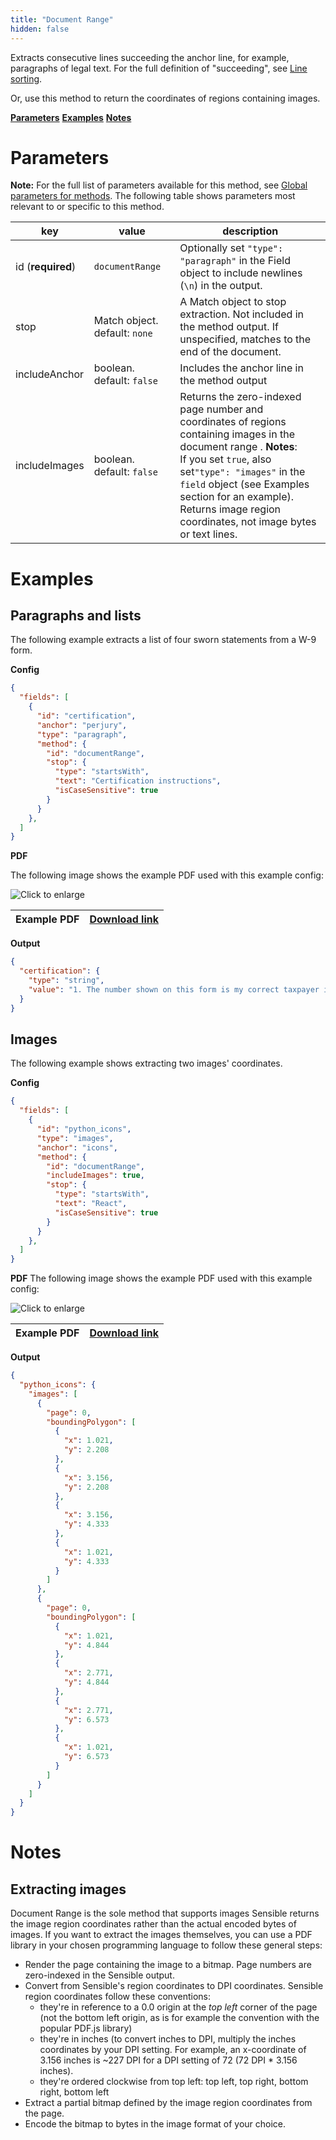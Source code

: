 ```yaml
---
title: "Document Range"
hidden: false
---
```

Extracts consecutive lines succeeding the anchor line, for example, paragraphs of legal text. For the full definition of "succeeding", see [Line sorting](doc:lines#line-sorting).

Or, use this method to return the coordinates of regions containing images.

[**Parameters**](doc:document-range#parameters)
[**Examples**](doc:document-range#examples)
[**Notes**](doc:document-range#notes)

Parameters
====

**Note:** For the full list of parameters available for this method, see [Global parameters for methods](doc:method#global-parameters-for-methods). The following table shows parameters most relevant to or specific to this method.

| key               | value                         | description                                                  |
| ----------------- | ----------------------------- | ------------------------------------------------------------ |
| id (**required**) | `documentRange`               | Optionally set `"type": "paragraph"` in the Field object to include newlines (`\n`) in the output. |
| stop              | Match object. default: `none` | A Match object to stop extraction. Not included in the method output. If unspecified, matches to the end of the document. |
| includeAnchor     | boolean. default: `false`     | Includes the anchor line in the method output                |
| includeImages     | boolean. default: `false`     | Returns the zero-indexed page number and coordinates of regions containing images in the document range . **Notes**:<br/>  If you set  `true`,  also set`"type": "images"` in the `field` object (see Examples section for an example). <br/>Returns image region coordinates, not image bytes or text lines. |

Examples
====

Paragraphs and lists
----

The following example extracts a list of four sworn statements from a W-9 form.

**Config**

```json
{
  "fields": [
    {
      "id": "certification",
      "anchor": "perjury",
      "type": "paragraph",
      "method": {
        "id": "documentRange",
        "stop": {
          "type": "startsWith",
          "text": "Certification instructions",
          "isCaseSensitive": true
        }
      }
    },
  ]
}
```

**PDF**

The following image shows the example PDF used with this example config:

![Click to enlarge](https://raw.githubusercontent.com/sensible-hq/sensible-docs/main/readme-sync/assets/v0/images/final/documentrange_sworn.png)

| Example PDF | [Download link](https://www.irs.gov/pub/irs-pdf/fw9.pdf) |
| ----------- | -------------------------------------------------------- |

**Output**

```json
{
  "certification": {
    "type": "string",
    "value": "1. The number shown on this form is my correct taxpayer identification number (or I am waiting for a number to be issued to me); and 2. I am not subject to backup withholding because: (a) I am exempt from backup withholding, or (b) I have not been notified by the Internal Revenue Service (IRS) that I am subject to backup withholding as a result of a failure to report all interest or dividends, or (c) the IRS has notified me that I am no longer subject to backup withholding; and\n3. I am a U.S. citizen or other U.S. person (defined below); and\n4. The FATCA code(s) entered on this form (if any) indicating that I am exempt from FATCA reporting is correct."
  }
}
```

Images
----

The following example shows extracting two images' coordinates.

**Config**

```json
{
  "fields": [
    {
      "id": "python_icons",
      "type": "images",
      "anchor": "icons",
      "method": {
        "id": "documentRange",
        "includeImages": true,
        "stop": {
          "type": "startsWith",
          "text": "React",
          "isCaseSensitive": true
        }
      }
    },
  ]
}
```

**PDF**
The following image shows the example PDF used with this example config:

![Click to enlarge](https://raw.githubusercontent.com/sensible-hq/sensible-docs/main/readme-sync/assets/v0/images/final/documentrange_icons.png)

| Example PDF | [Download link](https://raw.githubusercontent.com/sensible-hq/sensible-docs/main/readme-sync/assets/v0/pdfs/image_coordinates.pdf) |
| ----------- | ------------------------------------------------------------ |


**Output**

```json
{
  "python_icons": {
    "images": [
      {
        "page": 0,
        "boundingPolygon": [
          {
            "x": 1.021,
            "y": 2.208
          },
          {
            "x": 3.156,
            "y": 2.208
          },
          {
            "x": 3.156,
            "y": 4.333
          },
          {
            "x": 1.021,
            "y": 4.333
          }
        ]
      },
      {
        "page": 0,
        "boundingPolygon": [
          {
            "x": 1.021,
            "y": 4.844
          },
          {
            "x": 2.771,
            "y": 4.844
          },
          {
            "x": 2.771,
            "y": 6.573
          },
          {
            "x": 1.021,
            "y": 6.573
          }
        ]
      }
    ]
  }
}
```

Notes
====

Extracting images
----

Document Range is the sole method that supports images Sensible returns the image region coordinates rather than the actual encoded bytes of images. If you want to extract the images themselves, you can use a PDF library in your chosen programming language to follow these general steps:

- Render the page containing the image to a bitmap. Page numbers are zero-indexed in the Sensible output.
- Convert from Sensible's region coordinates to DPI coordinates. Sensible region coordinates follow these conventions:
  - they're in reference to a 0.0 origin at the *top left* corner of the page (not the bottom left origin, as is for example the convention with the popular PDF.js library)
  - they're in inches (to convert inches to DPI, multiply the inches coordinates by your DPI setting. For example, an x-coordinate of 3.156 inches is ~227 DPI for a DPI setting of 72 (72 DPI * 3.156 inches).
  - they're ordered clockwise from top left: top left, top right, bottom right, bottom left
- Extract a partial bitmap defined by the image region coordinates from the page.
- Encode the bitmap to bytes in the image format of your choice. 

